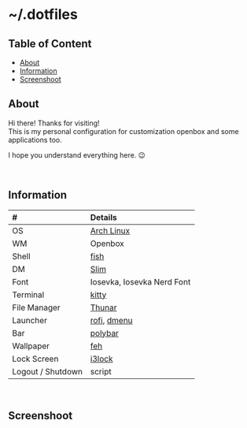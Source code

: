 # ~/.dotfiles

## Table of Content

  - [About](#about)
  - [Information](#information)
  - [Screenshoot](#screenshoot)

## About
Hi there! Thanks for visiting!
<br>
This is my personal configuration for customization openbox and some applications too.

I hope you understand everything here. :wink:

<br>

## Information

| #                 | Details                                                                                |
| :---------------- | :------------------------------------------------------------------------------------- |
| OS                | [Arch Linux](https://archlinux.org/)                                                   |
| WM                | Openbox                                                                                |
| Shell             | [fish](https://github.com/fish)                                                        |
| DM                | [Slim](https://archlinux.org/packages/?name=slim)                                      |
| Font              | Iosevka, Iosevka Nerd Font                                                             |
| Terminal          | [kitty](https://wiki.archlinux.org/title/kitty)                                        |
| File Manager      | [Thunar](https://wiki.archlinux.org/title/thunar)                                      |
| Launcher          | [rofi](https://github.com/davatorium/rofi), [dmenu](https://tools.suckless.org/dmenu/) |
| Bar               | [polybar](https://github.com/polybar/polybar)                                          |
| Wallpaper         | [feh](https://github.com/derf/feh)                                                     |
| Lock Screen       | [i3lock](https://github.com/i3/i3lock)                                                 |
| Logout / Shutdown | script                                                                                 |

<br>

## Screenshoot

